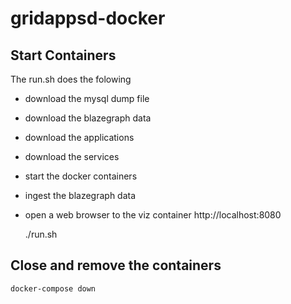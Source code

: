 # gridappsd-docker

## Start Containers

The run.sh does the folowing
 -  download the mysql dump file
 -  download the blazegraph data
 -  download the applications
 -  download the services
 -  start the docker containers
 -  ingest the blazegraph data
 -  open a web browser to the viz container http://localhost:8080

    ./run.sh

## Close and remove the containers

    docker-compose down
